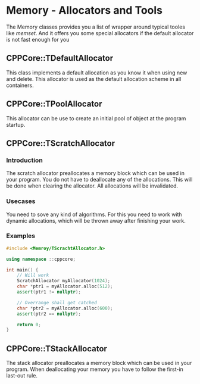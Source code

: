 # Memory - Allocators and Tools
The Memory classes provides you a list of wrapper around typical tooles like *memset*. And it offers you some special allocators if the default allocator is not fast enough for you

## CPPCore::TDefaultAllocator
This class implements a default allocation as you know it when using new and delete. This allocator is used as the default 
allocation scheme in all containers.

## CPPCore::TPoolAllocator
This allocator can be use to create an initial pool of object at the program startup. 

## CPPCore::TScratchAllocator
### Introduction
The scratch allocator preallocates a memory block which can be used in your program. You do not have to deallocate any of the allocations. 
This will be done when clearing the allocator. All allocations will be invalidated.

### Usecases
You need to sove any kind of algorithms. For this you need to work with dynamic allocations, which will be thrown away 
after finishing your work.

### Examples
```cpp
#include <Memroy/TScrachtAllocator.h>

using namespace ::cppcore;

int main() {
    // Will work
    ScratchAllocator myAllocator(1024);
    char *ptr1 = myAllocator.alloc(512);
    assert(ptr1 != nullptr);

    // Overrange shall get catched
    char *ptr2 = myAllocator.alloc(600);
    assert(ptr2 == nullptr);

    return 0;
}
```

## CPPCore::TStackAllocator
The stack allocator preallocates a memory block which can be used in your program. When deallocating your memory you have to follow the first-in last-out rule.
